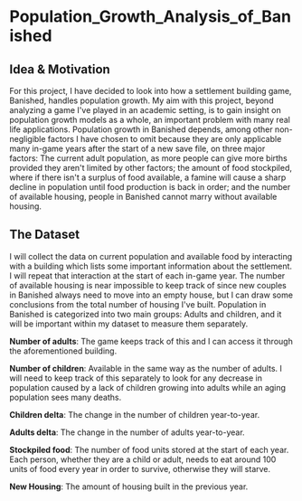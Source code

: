 # Population_Growth_Analysis_of_Banished
## **Idea & Motivation**
For this project, I have decided to look into how a settlement building game, Banished, handles population growth. My aim with this project, beyond analyzing a game I've played in an academic setting, is to gain insight on population growth models as a whole, an important problem with many real life applications. Population growth in Banished depends, among other non-negligible factors I have chosen to omit because they are only applicable many in-game years after the start of a new save file, on three major factors: The current adult population, as more people can give more births provided they aren't limited by other factors; the amount of food stockpiled, where if there isn't a surplus of food available, a famine will cause a sharp decline in population until food production is back in order; and the number of available housing, people in Banished cannot marry without available housing.
 
## **The Dataset**
I will collect the data on current population and available food by interacting with a building which lists some important information about the settlement. I will repeat that interaction at the start of each in-game year. The number of available housing is near impossible to keep track of since new couples in Banished always need to move into an empty house, but I can draw some conclusions from the total number of housing I've built. Population in Banished is categorized into two main groups: Adults and children, and it will be important within my dataset to measure them separately.

  **Number of adults**: The game keeps track of this and I can access it through the aforementioned building.
  
  **Number of children**: Available in the same way as the number of adults. I will need to keep track of this separately to look for any decrease in population caused by a lack of children growing into adults while an aging population sees many deaths.

  **Children delta**: The change in the number of children year-to-year.

  **Adults delta**: The change in the number of adults year-to-year.

  **Stockpiled food**: The number of food units stored at the start of each year. Each person, whether they are a child or adult, needs to eat around 100 units of food every year in order to survive, otherwise they will starve. 

  **New Housing**: The amount of housing built in the previous year.
